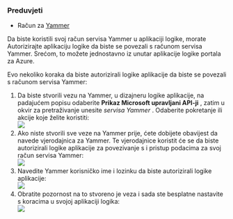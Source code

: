 ### <a name="prerequisites"></a>Preduvjeti
- Račun za [Yammer](https://www.yammer.com/) 

Da biste koristili svoj račun servisa Yammer u aplikaciji logike, morate Autorizirajte aplikaciju logike da biste se povezali s računom servisa Yammer. Srećom, to možete jednostavno iz unutar aplikacije logike portala za Azure. 

Evo nekoliko koraka da biste autorizirali logike aplikacije da biste se povezali s računom servisa Yammer:

1. Da biste stvorili vezu na Yammer, u dizajneru logike aplikacije, na padajućem popisu odaberite **Prikaz Microsoft upravljani API-ji** , zatim u okvir za pretraživanje unesite *servisa Yammer* . Odaberite pokretanje ili akcije koje želite koristiti:  
  ![](./media/connectors-create-api-yammer/yammer-1.png)
2. Ako niste stvorili sve veze na Yammer prije, ćete dobijete obavijest da navede vjerodajnica za Yammer. Te vjerodajnice koristit će se da biste autorizirali logike aplikacije za povezivanje s i pristup podacima za svoj račun servisa Yammer:  
  ![](./media/connectors-create-api-yammer/yammer-2.png)
3. Navedite Yammer korisničko ime i lozinku da biste autorizirali logike aplikacije:  
  ![](./media/connectors-create-api-yammer/yammer-3.png)   
4. Obratite pozornost na to stvoreno je veza i sada ste besplatne nastavite s koracima u svojoj aplikaciji logika:  
  ![](./media/connectors-create-api-yammer/yammer-4.png)   
